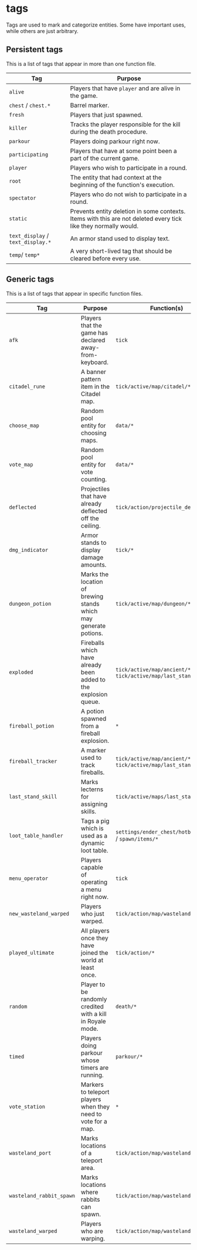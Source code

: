 # tags

Tags are used to mark and categorize entities. Some have important uses, while others are just arbitrary.

## Persistent tags

This is a list of tags that appear in more than one function file.

Tag|Purpose
-|-
`alive`|Players that have `player` and are alive in the game.
`chest` / `chest.*`|Barrel marker.
`fresh`|Players that just spawned.
`killer`|Tracks the player responsible for the kill during the death procedure.
`parkour`|Players doing parkour right now.
`participating`|Players that have at some point been a part of the current game.
`player`|Players who wish to participate in a round.
`root`|The entity that had context at the beginning of the function's execution.
`spectator`|Players who do not wish to participate in a round.
`static`|Prevents entity deletion in some contexts. Items with this are not deleted every tick like they normally would.
`text_display` / `text_display.*`|An armor stand used to display text.
`temp`/ `temp*`|A very short-lived tag that should be cleared before every use.

## Generic tags

This is a list of tags that appear in specific function files.

Tag|Purpose|Function(s)
-|-|-
`afk`|Players that the game has declared away-from-keyboard.|`tick`
`citadel_rune`|A banner pattern item in the Citadel map.|`tick/active/map/citadel/*`
`choose_map`|Random pool entity for choosing maps.|`data/*`
`vote_map`|Random pool entity for vote counting.|`data/*`
`deflected`|Projectiles that have already deflected off the ceiling.|`tick/action/projectile_deflect`
`dmg_indicator`|Armor stands to display damage amounts.|`tick/*`
`dungeon_potion`|Marks the location of brewing stands which may generate potions.|`tick/active/map/dungeon/*`
`exploded`|Fireballs which have already been added to the explosion queue.|`tick/active/map/ancient/*` / `tick/active/map/last_stand.*`
`fireball_potion`|A potion spawned from a fireball explosion.|`*`
`fireball_tracker`|A marker used to track fireballs.|`tick/active/map/ancient/*` / `tick/active/map/last_stand.*`
`last_stand_skill`|Marks lecterns for assigning skills.|`tick/active/maps/last_stand/*`
`loot_table_handler`|Tags a pig which is used as a dynamic loot table.|`settings/ender_chest/hotbar/maps/*` /  `spawn/items/*`
`menu_operator`|Players capable of operating a menu right now.|`tick`
`new_wasteland_warped`|Players who just warped.|`tick/action/map/wasteland/*`
`played_ultimate`|All players once they have joined the world at least once.|`tick/action/*`
`random`|Player to be randomly credited with a kill in Royale mode.|`death/*`
`timed`|Players doing parkour whose timers are running.|`parkour/*`
`vote_station`|Markers to teleport players when they need to vote for a map.|`*`
`wasteland_port`|Marks locations of a teleport area.|`tick/action/map/wasteland/*`
`wasteland_rabbit_spawn`|Marks locations where rabbits can spawn.|`tick/action/map/wasteland/*`
`wasteland_warped`|Players who are warping.|`tick/action/map/wasteland/*`
